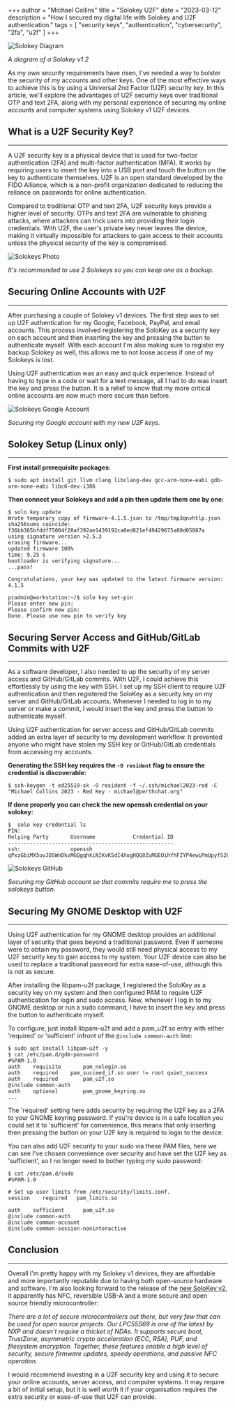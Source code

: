 
+++
author = "Michael Collins"
title = "Solokey U2F"
date = "2023-03-12"
description = "How I secured my digital life with Solokey and U2F authentication."
tags = [
    "security keys",
    "authentication",
    "cybersecurity",
    "2fa",
    "u2f"
]
+++


![Solokey Diagram](https://perthserverplus.com/images/solokey-diagram.png#center)

_A diagram of a Solokey v1.2_

As my own security requirements have risen, I've needed a way to bolster the security of my accounts and other keys. One of the most effective ways to achieve this is by using a Universal 2nd Factor (U2F) security key. In this article, we'll explore the advantages of U2F security keys over traditional OTP and text 2FA, along with my personal experience of securing my online accounts and computer systems using Solokey v1 U2F devices.


## What is a U2F Security Key?

---

A U2F security key is a physical device that is used for two-factor authentication (2FA) and multi-factor authentication (MFA). It works by requiring users to insert the key into a USB port and touch the button on the key to authenticate themselves. U2F is an open standard developed by the FIDO Alliance, which is a non-profit organization dedicated to reducing the reliance on passwords for online authentication.

Compared to traditional OTP and text 2FA, U2F security keys provide a higher level of security. OTPs and text 2FA are vulnerable to phishing attacks, where attackers can trick users into providing their login credentials. With U2F, the user's private key never leaves the device, making it virtually impossible for attackers to gain access to their accounts unless the physical security of the key is compromised.

![Solokeys Photo](https://perthserverplus.com/images/solokeys-photo.png#center)

_It's recommended to use 2 Solokeys so you can keep one as a backup._


## Securing Online Accounts with U2F

---

After purchasing a couple of Solokey v1 devices. The first step was to set up U2F authentication for my Google, Facebook, PayPal, and email accounts. This process involved registering the SoloKey as a security key on each account and then inserting the key and pressing the button to authenticate myself. With each account I'm also making sure to register my backup Solokey as well, this allows me to not loose access if one of my Solokeys is lost.

Using U2F authentication was an easy and quick experience. Instead of having to type in a code or wait for a text message, all I had to do was insert the key and press the button. It is a relief to know that my more critical online accounts are now much more secure than before.

![Solokeys Google Account](https://perthserverplus.com/images/solokey-google.png#center)

_Securing my Google account with my new U2F keys._


## Solokey Setup (Linux only)

---

**First install prerequisite packages:**
```
$ sudo apt install git llvm clang libclang-dev gcc-arm-none-eabi gdb-arm-none-eabi libc6-dev-i386
```

**Then connect your Solokeys and add a pin then update them one by one:**
```
$ solo key update
Wrote temporary copy of firmware-4.1.5.json to /tmp/tmp3qnvhtlp.json
sha256sums coincide: f36bb365bfddf75004f28af392ae1439192ca0ed821ef49429675a00d05087a
using signature version >2.5.3
erasing firmware...
updated firmware 100%             
time: 9.25 s
bootloader is verifying signature...
...pass!

Congratulations, your key was updated to the latest firmware version: 4.1.5

pcadmin@workstation:~/$ solo key set-pin
Please enter new pin: 
Please confirm new pin: 
Done. Please use new pin to verify key
```


## Securing Server Access and GitHub/GitLab Commits with U2F

---

As a software developer, I also needed to up the security of my server access and GitHub/GitLab commits. With U2F, I could achieve this effortlessly by using the key with SSH. I set up my SSH client to require U2F authentication and then registered the SoloKey as a security key on my server and GitHub/GitLab accounts. Whenever I needed to log in to my server or make a commit, I would insert the key and press the button to authenticate myself.

Using U2F authentication for server access and GitHub/GitLab commits added an extra layer of security to my development workflow. It prevented anyone who might have stolen my SSH key or GitHub/GitLab credentials from accessing my accounts.

**Generating the SSH key requires the `-O resident` flag to ensure the credential is discoverable:**
```
$ ssh-keygen -t ed25519-sk -O resident -f ~/.ssh/michael2023-red -C "Michael Collins 2023 - Red Key - michael@perthchat.org"
```

**If done properly you can check the new openssh credential on your solokey:**
```
$  solo key credential ls
PIN: 
Relying Party       Username            Credential ID
-----------------------------------------------------
ssh:                openssh             qPxzGbiMX5uvJOSWnDkvMGQgqhkiNIKvK5dI4XogHQG8ZuMGEOihYhFZYP4ewiPmUpyfS26AIA3LXlwyHIrx4rG/LwEAAA==
```

![Solokeys GitHub](https://perthserverplus.com/images/solokey-github.png#center)

_Securing my GitHub account so that commits require me to press the solokeys button._


## Securing My GNOME Desktop with U2F

---

Using U2F authentication for my GNOME desktop provides an additional layer of security that goes beyond a traditional password. Even if someone were to obtain my password, they would still need physical access to my U2F security key to gain access to my system. Your U2F device can also be used to replace a traditional password for extra ease-of-use, although this is not as secure.

After installing the libpam-u2f package, I registered the SoloKey as a security key on my system and then configured PAM to require U2F authentication for login and sudo access. Now, whenever I log in to my GNOME desktop or run a sudo command, I have to insert the key and press the button to authenticate myself.

To configure, just install libpam-u2f and add a pam_u2f.so entry with either 'required' or 'sufficient' infront of the `@include common-auth` line:
```
$ sudo apt install libpam-u2f -y
$ cat /etc/pam.d/gdm-password 
#%PAM-1.0
auth    requisite       pam_nologin.so
auth	required	pam_succeed_if.so user != root quiet_success
auth    required        pam_u2f.so
@include common-auth
auth    optional        pam_gnome_keyring.so
...
```

The 'required' setting here adds security by requiring the U2F key as a 2FA to your GNOME keyring password. If you're device is in a safe location you could set it to 'sufficient' for convenience, this means that only inserting then pressing the button on your U2F key is required to login to the device.

You can also add U2F security to your sudo via these PAM files, here we can see I've chosen convenience over security and have set the U2F key as 'sufficient', so I no longer need to bother typing my sudo password:
```
$ cat /etc/pam.d/sudo
#%PAM-1.0

# Set up user limits from /etc/security/limits.conf.
session    required   pam_limits.so

auth    sufficient      pam_u2f.so
@include common-auth
@include common-account
@include common-session-noninteractive
```


## Conclusion

---

Overall I'm pretty happy with my Solokey v1 devices, they are affordable and more importantly reputable due to having both open-source hardware and software. I'm also looking forward to the release of the [new SoloKey v2](https://www.kickstarter.com/projects/conorpatrick/solo-v2-safety-net-against-phishing), it apparently has NFC, reversible USB-A and a more secure and open source friendly microcontroller:

*There are a lot of secure microcontrollers out there, but very few that can be used for open source projects. Our LPC55S69 is one of the latest by NXP and doesn't require a thicket of NDAs. It supports secure boot, TrustZone, asymmetric crypto acceleration (ECC, RSA), PUF, and filesystem encryption. Together, these features enable a high level of security, secure firmware updates, speedy operations, and passive NFC operation.*

I would recommend investing in a U2F security key and using it to secure your online accounts, server access, and computer systems. It may require a bit of initial setup, but it is well worth it if your organisation requires the extra security or ease-of-use that U2F can provide.